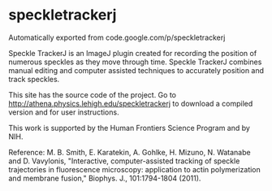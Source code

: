 # speckletrackerj
Automatically exported from code.google.com/p/speckletrackerj

Speckle TrackerJ is an ImageJ plugin created for recording the position of numerous speckles as they move through time. Speckle TrackerJ combines manual editing and computer assisted techniques to accurately position and track speckles.

This site has the source code of the project. Go to http://athena.physics.lehigh.edu/speckletrackerj to download a compiled version and for user instructions.

This work is supported by the Human Frontiers Science Program and by NIH.

Reference: M. B. Smith, E. Karatekin, A. Gohlke, H. Mizuno, N. Watanabe and D. Vavylonis, "Interactive, computer-assisted tracking of speckle trajectories in fluorescence microscopy: application to actin polymerization and membrane fusion," Biophys. J., 101:1794-1804 (2011). 

